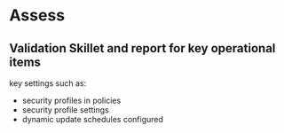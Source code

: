 # Assess

## Validation Skillet and report for key operational items

key settings such as:

 * security profiles in policies
 * security profile settings
 * dynamic update schedules configured
 
 